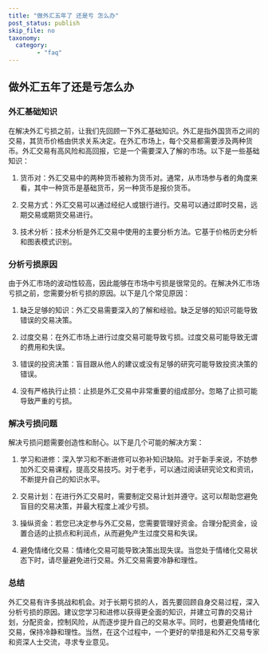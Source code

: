 ```yaml
---
title: "做外汇五年了 还是亏 怎么办"
post_status: publish
skip_file: no
taxonomy:
  category:
        - "faq"
---
```


## 做外汇五年了还是亏怎么办

### 外汇基础知识

在解决外汇亏损之前，让我们先回顾一下外汇基础知识。外汇是指外国货币之间的交易，其货币价格由供求关系决定。在外汇市场上，每个交易都需要涉及两种货币。外汇交易有高风险和高回报，它是一个需要深入了解的市场。以下是一些基础知识：

1. 货币对：外汇交易中的两种货币被称为货币对。通常，从市场参与者的角度来看，其中一种货币是基础货币，另一种货币是报价货币。

2. 交易方式：外汇交易可以通过经纪人或银行进行。交易可以通过即时交易，远期交易或期货交易进行。

3. 技术分析：技术分析是外汇交易中使用的主要分析方法。它基于价格历史分析和图表模式识别。

### 分析亏损原因

由于外汇市场的波动性较高，因此能够在市场中亏损是很常见的。在解决外汇市场亏损之前，您需要分析亏损的原因。以下是几个常见原因：

1. 缺乏足够的知识：外汇交易需要深入的了解和经验。缺乏足够的知识可能导致错误的交易决策。

2. 过度交易：在外汇市场上进行过度交易可能导致亏损。过度交易可能导致无谓的费用和失误。

3. 错误的投资决策：盲目跟从他人的建议或没有足够的研究可能导致投资决策的错误。

4. 没有严格执行止损：止损是外汇交易中非常重要的组成部分。忽略了止损可能导致严重的亏损。

### 解决亏损问题

解决亏损问题需要创造性和耐心。以下是几个可能的解决方案：

1. 学习和进修：深入学习和不断进修可以弥补知识缺陷。对于新手来说，不妨参加外汇交易课程，提高交易技巧。对于老手，可以通过阅读研究论文和资讯，不断提升自己的知识水平。

2. 交易计划：在进行外汇交易时，需要制定交易计划并遵守。这可以帮助您避免盲目的交易决策，并最大程度上减少亏损。

3. 操纵资金：若您已决定参与外汇交易，您需要管理好资金。合理分配资金，设置合适的止损点和利润点，从而避免产生过度交易和失误。

4. 避免情绪化交易：情绪化交易可能导致决策出现失误。当您处于情绪化交易状态下时，请尽量避免进行交易。外汇交易需要冷静和理性。

### 总结

外汇交易有许多挑战和机会。对于长期亏损的人，首先要回顾自身交易过程，深入分析亏损的原因。建议您学习和进修以获得更全面的知识，并建立可靠的交易计划，分配资金，控制风险，从而逐步提升自己的交易水平。同时，也要避免情绪化交易，保持冷静和理性。当然，在这个过程中，一个更好的举措是和外汇交易专家和资深人士交流，寻求专业意见。
